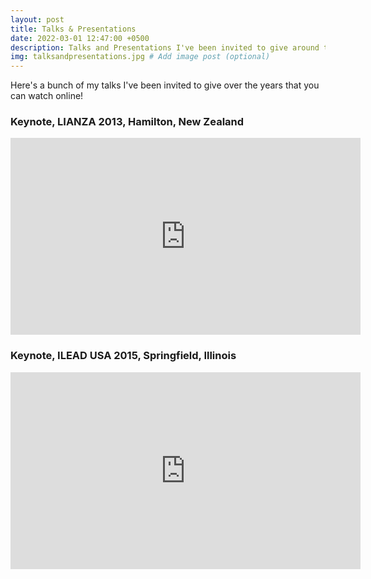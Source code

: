 ```yaml
---
layout: post
title: Talks & Presentations
date: 2022-03-01 12:47:00 +0500
description: Talks and Presentations I've been invited to give around the world.
img: talksandpresentations.jpg # Add image post (optional)
---
```

Here's a bunch of my talks I've been invited to give over the years that you can watch online!

### Keynote, LIANZA 2013, Hamilton, New Zealand
<iframe width="560" height="315" src="https://www.youtube.com/embed/igFHLlJGIps" title="YouTube video player" frameborder="0" allow="accelerometer; autoplay; clipboard-write; encrypted-media; gyroscope; picture-in-picture" allowfullscreen></iframe>

### Keynote, ILEAD USA 2015, Springfield, Illinois
<iframe width="560" height="315" src="https://www.youtube.com/embed/FryTDUDWBsg" title="YouTube video player" frameborder="0" allow="accelerometer; autoplay; clipboard-write; encrypted-media; gyroscope; picture-in-picture" allowfullscreen></iframe>
